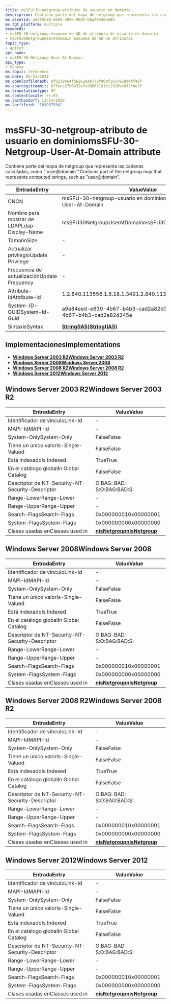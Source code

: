 ```yaml
---
title: msSFU-30-netgroup-atributo de usuario en dominio
description: Contiene parte del mapa de netgroup que representa las cadenas calculadas, como \ 0034; dominio de usuario \ 0034;.
ms.assetid: a43f9c88-eb95-4096-9085-b6af044eeb04
ms.tgt_platform: multiple
keywords:
- msSFU-30-netgroup-esquema de AD de atributo de usuario en dominio
- msSFU30NetgroupUserAtDomain esquema de AD de atributos
topic_type:
- apiref
api_name:
- msSFU-30-Netgroup-User-At-Domain
api_type:
- Schema
ms.topic: reference
ms.date: 05/31/2018
ms.openlocfilehash: 9f0239464fb6262ae8778f00af165c928d4dfe6f
ms.sourcegitcommit: b77ace27b0432e7cd3863191b11926be032fbe2f
ms.translationtype: MT
ms.contentlocale: es-ES
ms.lasthandoff: 12/14/2020
ms.locfileid: "103997534"
---
```

# <a name="mssfu-30-netgroup-user-at-domain-attribute"></a><span data-ttu-id="1954c-105">msSFU-30-netgroup-atributo de usuario en dominio</span><span class="sxs-lookup"><span data-stu-id="1954c-105">msSFU-30-Netgroup-User-At-Domain attribute</span></span>

<span data-ttu-id="1954c-106">Contiene parte del mapa de netgroup que representa las cadenas calculadas, como " user@domain ".</span><span class="sxs-lookup"><span data-stu-id="1954c-106">Contains part of the netgroup map that represents computed strings, such as "user@domain".</span></span>



| <span data-ttu-id="1954c-107">Entrada</span><span class="sxs-lookup"><span data-stu-id="1954c-107">Entry</span></span> | <span data-ttu-id="1954c-108">Value</span><span class="sxs-lookup"><span data-stu-id="1954c-108">Value</span></span> |
|-------------------|--------------------------------------|
| <span data-ttu-id="1954c-109">CN</span><span class="sxs-lookup"><span data-stu-id="1954c-109">CN</span></span>                | <span data-ttu-id="1954c-110">msSFU-30-netgroup-usuario en dominio</span><span class="sxs-lookup"><span data-stu-id="1954c-110">msSFU-30-Netgroup-User-At-Domain</span></span>     |
| <span data-ttu-id="1954c-111">Nombre para mostrar de LDAP</span><span class="sxs-lookup"><span data-stu-id="1954c-111">Ldap-Display-Name</span></span> | <span data-ttu-id="1954c-112">msSFU30NetgroupUserAtDomain</span><span class="sxs-lookup"><span data-stu-id="1954c-112">msSFU30NetgroupUserAtDomain</span></span>          |
| <span data-ttu-id="1954c-113">Tamaño</span><span class="sxs-lookup"><span data-stu-id="1954c-113">Size</span></span>              | \-                                   |
| <span data-ttu-id="1954c-114">Actualizar privilegio</span><span class="sxs-lookup"><span data-stu-id="1954c-114">Update Privilege</span></span>  | \-                                   |
| <span data-ttu-id="1954c-115">Frecuencia de actualización</span><span class="sxs-lookup"><span data-stu-id="1954c-115">Update Frequency</span></span>  | \-                                   |
| <span data-ttu-id="1954c-116">Attribute-Id</span><span class="sxs-lookup"><span data-stu-id="1954c-116">Attribute-Id</span></span>      | <span data-ttu-id="1954c-117">1.2.840.113556.1.6.18.1.349</span><span class="sxs-lookup"><span data-stu-id="1954c-117">1.2.840.113556.1.6.18.1.349</span></span>          |
| <span data-ttu-id="1954c-118">System-ID-GUID</span><span class="sxs-lookup"><span data-stu-id="1954c-118">System-Id-Guid</span></span>    | <span data-ttu-id="1954c-119">a9e84eed-e630-4b67-b4b3-cad2a82d345e</span><span class="sxs-lookup"><span data-stu-id="1954c-119">a9e84eed-e630-4b67-b4b3-cad2a82d345e</span></span> |
| <span data-ttu-id="1954c-120">Sintaxis</span><span class="sxs-lookup"><span data-stu-id="1954c-120">Syntax</span></span>            | [<span data-ttu-id="1954c-121">**String(IA5)**</span><span class="sxs-lookup"><span data-stu-id="1954c-121">**String(IA5)**</span></span>](s-string-ia5.md)  |



## <a name="implementations"></a><span data-ttu-id="1954c-122">Implementaciones</span><span class="sxs-lookup"><span data-stu-id="1954c-122">Implementations</span></span>

-   [<span data-ttu-id="1954c-123">**Windows Server 2003 R2**</span><span class="sxs-lookup"><span data-stu-id="1954c-123">**Windows Server 2003 R2**</span></span>](#windows-server-2003-r2)
-   [<span data-ttu-id="1954c-124">**Windows Server 2008**</span><span class="sxs-lookup"><span data-stu-id="1954c-124">**Windows Server 2008**</span></span>](#windows-server-2008)
-   [<span data-ttu-id="1954c-125">**Windows Server 2008 R2**</span><span class="sxs-lookup"><span data-stu-id="1954c-125">**Windows Server 2008 R2**</span></span>](#windows-server-2008-r2)
-   [<span data-ttu-id="1954c-126">**Windows Server 2012**</span><span class="sxs-lookup"><span data-stu-id="1954c-126">**Windows Server 2012**</span></span>](#windows-server-2012)

## <a name="windows-server-2003-r2"></a><span data-ttu-id="1954c-127">Windows Server 2003 R2</span><span class="sxs-lookup"><span data-stu-id="1954c-127">Windows Server 2003 R2</span></span>



| <span data-ttu-id="1954c-128">Entrada</span><span class="sxs-lookup"><span data-stu-id="1954c-128">Entry</span></span> | <span data-ttu-id="1954c-129">Value</span><span class="sxs-lookup"><span data-stu-id="1954c-129">Value</span></span> |
|------------------------|-------------------------------------------------|
| <span data-ttu-id="1954c-130">Identificador de vínculo</span><span class="sxs-lookup"><span data-stu-id="1954c-130">Link-Id</span></span>                | \-                                              |
| <span data-ttu-id="1954c-131">MAPI-Id</span><span class="sxs-lookup"><span data-stu-id="1954c-131">MAPI-Id</span></span>                | \-                                              |
| <span data-ttu-id="1954c-132">System-Only</span><span class="sxs-lookup"><span data-stu-id="1954c-132">System-Only</span></span>            | <span data-ttu-id="1954c-133">False</span><span class="sxs-lookup"><span data-stu-id="1954c-133">False</span></span>                                           |
| <span data-ttu-id="1954c-134">Tiene un único valor</span><span class="sxs-lookup"><span data-stu-id="1954c-134">Is-Single-Valued</span></span>       | <span data-ttu-id="1954c-135">False</span><span class="sxs-lookup"><span data-stu-id="1954c-135">False</span></span>                                           |
| <span data-ttu-id="1954c-136">Está indexado</span><span class="sxs-lookup"><span data-stu-id="1954c-136">Is Indexed</span></span>             | <span data-ttu-id="1954c-137">True</span><span class="sxs-lookup"><span data-stu-id="1954c-137">True</span></span>                                            |
| <span data-ttu-id="1954c-138">En el catálogo global</span><span class="sxs-lookup"><span data-stu-id="1954c-138">In Global Catalog</span></span>      | <span data-ttu-id="1954c-139">False</span><span class="sxs-lookup"><span data-stu-id="1954c-139">False</span></span>                                           |
| <span data-ttu-id="1954c-140">Descriptor de NT-Security-</span><span class="sxs-lookup"><span data-stu-id="1954c-140">NT-Security-Descriptor</span></span> | <span data-ttu-id="1954c-141">O:BAG: BAD: S:</span><span class="sxs-lookup"><span data-stu-id="1954c-141">O:BAG:BAD:S:</span></span>                                    |
| <span data-ttu-id="1954c-142">Range-Lower</span><span class="sxs-lookup"><span data-stu-id="1954c-142">Range-Lower</span></span>            | \-                                              |
| <span data-ttu-id="1954c-143">Range-Upper</span><span class="sxs-lookup"><span data-stu-id="1954c-143">Range-Upper</span></span>            | \-                                              |
| <span data-ttu-id="1954c-144">Search-Flags</span><span class="sxs-lookup"><span data-stu-id="1954c-144">Search-Flags</span></span>           | <span data-ttu-id="1954c-145">0x00000001</span><span class="sxs-lookup"><span data-stu-id="1954c-145">0x00000001</span></span>                                      |
| <span data-ttu-id="1954c-146">System-Flags</span><span class="sxs-lookup"><span data-stu-id="1954c-146">System-Flags</span></span>           | <span data-ttu-id="1954c-147">0x00000000</span><span class="sxs-lookup"><span data-stu-id="1954c-147">0x00000000</span></span>                                      |
| <span data-ttu-id="1954c-148">Clases usadas en</span><span class="sxs-lookup"><span data-stu-id="1954c-148">Classes used in</span></span>        | [<span data-ttu-id="1954c-149">**nisNetgroup**</span><span class="sxs-lookup"><span data-stu-id="1954c-149">**nisNetgroup**</span></span>](c-nisnetgroup.md)<br/> |



## <a name="windows-server-2008"></a><span data-ttu-id="1954c-150">Windows Server 2008</span><span class="sxs-lookup"><span data-stu-id="1954c-150">Windows Server 2008</span></span>



| <span data-ttu-id="1954c-151">Entrada</span><span class="sxs-lookup"><span data-stu-id="1954c-151">Entry</span></span> | <span data-ttu-id="1954c-152">Value</span><span class="sxs-lookup"><span data-stu-id="1954c-152">Value</span></span> |
|------------------------|-------------------------------------------------|
| <span data-ttu-id="1954c-153">Identificador de vínculo</span><span class="sxs-lookup"><span data-stu-id="1954c-153">Link-Id</span></span>                | \-                                              |
| <span data-ttu-id="1954c-154">MAPI-Id</span><span class="sxs-lookup"><span data-stu-id="1954c-154">MAPI-Id</span></span>                | \-                                              |
| <span data-ttu-id="1954c-155">System-Only</span><span class="sxs-lookup"><span data-stu-id="1954c-155">System-Only</span></span>            | <span data-ttu-id="1954c-156">False</span><span class="sxs-lookup"><span data-stu-id="1954c-156">False</span></span>                                           |
| <span data-ttu-id="1954c-157">Tiene un único valor</span><span class="sxs-lookup"><span data-stu-id="1954c-157">Is-Single-Valued</span></span>       | <span data-ttu-id="1954c-158">False</span><span class="sxs-lookup"><span data-stu-id="1954c-158">False</span></span>                                           |
| <span data-ttu-id="1954c-159">Está indexado</span><span class="sxs-lookup"><span data-stu-id="1954c-159">Is Indexed</span></span>             | <span data-ttu-id="1954c-160">True</span><span class="sxs-lookup"><span data-stu-id="1954c-160">True</span></span>                                            |
| <span data-ttu-id="1954c-161">En el catálogo global</span><span class="sxs-lookup"><span data-stu-id="1954c-161">In Global Catalog</span></span>      | <span data-ttu-id="1954c-162">False</span><span class="sxs-lookup"><span data-stu-id="1954c-162">False</span></span>                                           |
| <span data-ttu-id="1954c-163">Descriptor de NT-Security-</span><span class="sxs-lookup"><span data-stu-id="1954c-163">NT-Security-Descriptor</span></span> | <span data-ttu-id="1954c-164">O:BAG: BAD: S:</span><span class="sxs-lookup"><span data-stu-id="1954c-164">O:BAG:BAD:S:</span></span>                                    |
| <span data-ttu-id="1954c-165">Range-Lower</span><span class="sxs-lookup"><span data-stu-id="1954c-165">Range-Lower</span></span>            | \-                                              |
| <span data-ttu-id="1954c-166">Range-Upper</span><span class="sxs-lookup"><span data-stu-id="1954c-166">Range-Upper</span></span>            | \-                                              |
| <span data-ttu-id="1954c-167">Search-Flags</span><span class="sxs-lookup"><span data-stu-id="1954c-167">Search-Flags</span></span>           | <span data-ttu-id="1954c-168">0x00000001</span><span class="sxs-lookup"><span data-stu-id="1954c-168">0x00000001</span></span>                                      |
| <span data-ttu-id="1954c-169">System-Flags</span><span class="sxs-lookup"><span data-stu-id="1954c-169">System-Flags</span></span>           | <span data-ttu-id="1954c-170">0x00000000</span><span class="sxs-lookup"><span data-stu-id="1954c-170">0x00000000</span></span>                                      |
| <span data-ttu-id="1954c-171">Clases usadas en</span><span class="sxs-lookup"><span data-stu-id="1954c-171">Classes used in</span></span>        | [<span data-ttu-id="1954c-172">**nisNetgroup**</span><span class="sxs-lookup"><span data-stu-id="1954c-172">**nisNetgroup**</span></span>](c-nisnetgroup.md)<br/> |



## <a name="windows-server-2008-r2"></a><span data-ttu-id="1954c-173">Windows Server 2008 R2</span><span class="sxs-lookup"><span data-stu-id="1954c-173">Windows Server 2008 R2</span></span>



| <span data-ttu-id="1954c-174">Entrada</span><span class="sxs-lookup"><span data-stu-id="1954c-174">Entry</span></span> | <span data-ttu-id="1954c-175">Value</span><span class="sxs-lookup"><span data-stu-id="1954c-175">Value</span></span> |
|------------------------|-------------------------------------------------|
| <span data-ttu-id="1954c-176">Identificador de vínculo</span><span class="sxs-lookup"><span data-stu-id="1954c-176">Link-Id</span></span>                | \-                                              |
| <span data-ttu-id="1954c-177">MAPI-Id</span><span class="sxs-lookup"><span data-stu-id="1954c-177">MAPI-Id</span></span>                | \-                                              |
| <span data-ttu-id="1954c-178">System-Only</span><span class="sxs-lookup"><span data-stu-id="1954c-178">System-Only</span></span>            | <span data-ttu-id="1954c-179">False</span><span class="sxs-lookup"><span data-stu-id="1954c-179">False</span></span>                                           |
| <span data-ttu-id="1954c-180">Tiene un único valor</span><span class="sxs-lookup"><span data-stu-id="1954c-180">Is-Single-Valued</span></span>       | <span data-ttu-id="1954c-181">False</span><span class="sxs-lookup"><span data-stu-id="1954c-181">False</span></span>                                           |
| <span data-ttu-id="1954c-182">Está indexado</span><span class="sxs-lookup"><span data-stu-id="1954c-182">Is Indexed</span></span>             | <span data-ttu-id="1954c-183">True</span><span class="sxs-lookup"><span data-stu-id="1954c-183">True</span></span>                                            |
| <span data-ttu-id="1954c-184">En el catálogo global</span><span class="sxs-lookup"><span data-stu-id="1954c-184">In Global Catalog</span></span>      | <span data-ttu-id="1954c-185">False</span><span class="sxs-lookup"><span data-stu-id="1954c-185">False</span></span>                                           |
| <span data-ttu-id="1954c-186">Descriptor de NT-Security-</span><span class="sxs-lookup"><span data-stu-id="1954c-186">NT-Security-Descriptor</span></span> | <span data-ttu-id="1954c-187">O:BAG: BAD: S:</span><span class="sxs-lookup"><span data-stu-id="1954c-187">O:BAG:BAD:S:</span></span>                                    |
| <span data-ttu-id="1954c-188">Range-Lower</span><span class="sxs-lookup"><span data-stu-id="1954c-188">Range-Lower</span></span>            | \-                                              |
| <span data-ttu-id="1954c-189">Range-Upper</span><span class="sxs-lookup"><span data-stu-id="1954c-189">Range-Upper</span></span>            | \-                                              |
| <span data-ttu-id="1954c-190">Search-Flags</span><span class="sxs-lookup"><span data-stu-id="1954c-190">Search-Flags</span></span>           | <span data-ttu-id="1954c-191">0x00000001</span><span class="sxs-lookup"><span data-stu-id="1954c-191">0x00000001</span></span>                                      |
| <span data-ttu-id="1954c-192">System-Flags</span><span class="sxs-lookup"><span data-stu-id="1954c-192">System-Flags</span></span>           | <span data-ttu-id="1954c-193">0x00000000</span><span class="sxs-lookup"><span data-stu-id="1954c-193">0x00000000</span></span>                                      |
| <span data-ttu-id="1954c-194">Clases usadas en</span><span class="sxs-lookup"><span data-stu-id="1954c-194">Classes used in</span></span>        | [<span data-ttu-id="1954c-195">**nisNetgroup**</span><span class="sxs-lookup"><span data-stu-id="1954c-195">**nisNetgroup**</span></span>](c-nisnetgroup.md)<br/> |



## <a name="windows-server-2012"></a><span data-ttu-id="1954c-196">Windows Server 2012</span><span class="sxs-lookup"><span data-stu-id="1954c-196">Windows Server 2012</span></span>



| <span data-ttu-id="1954c-197">Entrada</span><span class="sxs-lookup"><span data-stu-id="1954c-197">Entry</span></span> | <span data-ttu-id="1954c-198">Value</span><span class="sxs-lookup"><span data-stu-id="1954c-198">Value</span></span> |
|------------------------|-------------------------------------------------|
| <span data-ttu-id="1954c-199">Identificador de vínculo</span><span class="sxs-lookup"><span data-stu-id="1954c-199">Link-Id</span></span>                | \-                                              |
| <span data-ttu-id="1954c-200">MAPI-Id</span><span class="sxs-lookup"><span data-stu-id="1954c-200">MAPI-Id</span></span>                | \-                                              |
| <span data-ttu-id="1954c-201">System-Only</span><span class="sxs-lookup"><span data-stu-id="1954c-201">System-Only</span></span>            | <span data-ttu-id="1954c-202">False</span><span class="sxs-lookup"><span data-stu-id="1954c-202">False</span></span>                                           |
| <span data-ttu-id="1954c-203">Tiene un único valor</span><span class="sxs-lookup"><span data-stu-id="1954c-203">Is-Single-Valued</span></span>       | <span data-ttu-id="1954c-204">False</span><span class="sxs-lookup"><span data-stu-id="1954c-204">False</span></span>                                           |
| <span data-ttu-id="1954c-205">Está indexado</span><span class="sxs-lookup"><span data-stu-id="1954c-205">Is Indexed</span></span>             | <span data-ttu-id="1954c-206">True</span><span class="sxs-lookup"><span data-stu-id="1954c-206">True</span></span>                                            |
| <span data-ttu-id="1954c-207">En el catálogo global</span><span class="sxs-lookup"><span data-stu-id="1954c-207">In Global Catalog</span></span>      | <span data-ttu-id="1954c-208">False</span><span class="sxs-lookup"><span data-stu-id="1954c-208">False</span></span>                                           |
| <span data-ttu-id="1954c-209">Descriptor de NT-Security-</span><span class="sxs-lookup"><span data-stu-id="1954c-209">NT-Security-Descriptor</span></span> | <span data-ttu-id="1954c-210">O:BAG: BAD: S:</span><span class="sxs-lookup"><span data-stu-id="1954c-210">O:BAG:BAD:S:</span></span>                                    |
| <span data-ttu-id="1954c-211">Range-Lower</span><span class="sxs-lookup"><span data-stu-id="1954c-211">Range-Lower</span></span>            | \-                                              |
| <span data-ttu-id="1954c-212">Range-Upper</span><span class="sxs-lookup"><span data-stu-id="1954c-212">Range-Upper</span></span>            | \-                                              |
| <span data-ttu-id="1954c-213">Search-Flags</span><span class="sxs-lookup"><span data-stu-id="1954c-213">Search-Flags</span></span>           | <span data-ttu-id="1954c-214">0x00000001</span><span class="sxs-lookup"><span data-stu-id="1954c-214">0x00000001</span></span>                                      |
| <span data-ttu-id="1954c-215">System-Flags</span><span class="sxs-lookup"><span data-stu-id="1954c-215">System-Flags</span></span>           | <span data-ttu-id="1954c-216">0x00000000</span><span class="sxs-lookup"><span data-stu-id="1954c-216">0x00000000</span></span>                                      |
| <span data-ttu-id="1954c-217">Clases usadas en</span><span class="sxs-lookup"><span data-stu-id="1954c-217">Classes used in</span></span>        | [<span data-ttu-id="1954c-218">**nisNetgroup**</span><span class="sxs-lookup"><span data-stu-id="1954c-218">**nisNetgroup**</span></span>](c-nisnetgroup.md)<br/> |



 

 





